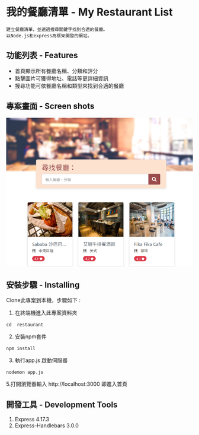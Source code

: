 # 我的餐廳清單 - My Restaurant List
```
建立餐廳清單，並透過搜尋關鍵字找到合適的餐廳。
以Node.js和express為框架開發的網站。
```
## 功能列表 - Features
- 首頁顯示所有餐廳名稱、分類和評分
- 點擊圖片可獲得地址、電話等更詳細資訊
- 搜尋功能可依餐廳名稱和類型來找到合適的餐廳

##  專案畫面 - Screen shots
![image](https://github.com/RileyChiu12/restaurant/blob/main/public/image/screen_shots.PNG)

## 安裝步驟 - Installing

Clone此專案到本機，步驟如下 :

1. 在終端機進入此專案資料夾
```
cd  restaurant
```
2. 安裝npm套件
```
npm install
```
3. 執行app.js 啟動伺服器
```
nodemon app.js
```
5.打開瀏覽器輸入 http://localhost:3000 即進入首頁

## 開發工具 - Development Tools

1. Express 4.17.3
2. Express-Handlebars 3.0.0


